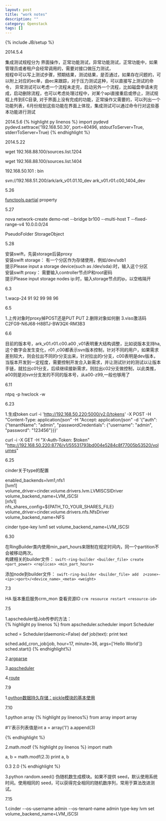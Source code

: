 ```yaml
---
layout: post
title: "work notes"
description: ""
category: Openstack
tags: []
---
```

{% include JB/setup %}

2014.5.4

集成测试规程分为 界面操作，正常功能测试，异常功能测试，正常功能中，如果管理员或者租户会经常调用的，需要对接口做压力测试，   
规程中可以写上测试步骤，预期结果，测试结果，是否通过，如果存在问题的，可以附上对应的ec单，由ec来跟踪，对于压力测试这种，可以直接写上测试的命令，
异常测试可以考虑一个流程未走完，启动另外一个流程，比如磁盘申请未完成，启动删除流程，也可以考虑处理过程中，对某个api直接重启或停止，测试规程上传到EC目录,
对于界面上没有完成的功能，正常操作又需要的，可以列出一个功能列表，6月份规划这些功能在界面上体现，集成测试可以通过命令行对这些基本功能进行测试


2014.5.6
{% highlight py linenos %}
import pydevd
pydevd.settrace('192.168.50.30', port=40496, stdoutToServer=True, stderrToServer=True)
{% endhighlight %}


2014.5.22

wget 192.168.88.100/sources.list.1204

wget 192.168.88.100/sources.list.1404

192.168.50.101 : bin

svn://192.168.51.200/ark/ark_v01.01.10_dev
ark_v01.r01.c00_1404_dev

5.26

[functools.partial](https://docs.python.org/2.7/library/functools.html)
property

5.27

nova network-create demo-net --bridge br100 --multi-host T --fixed-range-v4 10.0.0.0/24

PseudoFolder
StorageObject

5.28

安装swift，先装storage后装proxy<br/>
安装swift storage： 有一个分区作为存储使用，例如/dev/sdb1<br/>
提示Please input a storage device(such as /dev/sda):时，输入这个分区<br/>
安装swift proxy： 需要输入controller节点IP和root密码<br/>
提示Please input storage nodes ip:时，输入storage节点的ip，以空格隔开<br/>


6.3

1.wacp-24 91 92 99 98 96 

6.5

1.上传对象时proxy掉POST还是PUT    PUT
2.删除对象如何删
3.viso激活码C2FG9-N6J68-H8BTJ-BW3QX-RM3B3




6.6

目前的版本号，ark_v01.r01.c00.a00  ,v01表明重大结构调整，比如说版本支持ha,这个数字会发生变化，r01 ,c00都表示svn版本控制，针对不同的用户，如果需求差别较大，则会拉出不同的r分支出来，针对拉出的r分支，c00表明是dev版本，当版本开发到一定程度，需要控制开发合入新需求，并让测试针对的测试以让版本手链，就拉出c01分支，后续继续接新需求，则拉出c02分支做控制，以此类推，a00则是对svn分支发的不同的版本号，从a00-z99,一般也够用了

6.11

ntpq -p
hwclock -w


6.23

1.生成token
curl -i 'http://192.168.50.220:5000/v2.0/tokens' -X POST -H "Content-Type: application/json" -H "Accept: application/json"  -d '{"auth": {"tenantName": "admin", "passwordCredentials": {"username": "admin", "password": "123456"}}}'

curl -i -X GET -H "X-Auth-Token: $token" "http://192.168.50.220:8776/v1/55531793bd004e5284c8f77005b53520/volumes"


6.25

cinder关于type的配置

enabled_backends=lvm1,nfs1<br/>
[lvm1]<br/>
volume_driver=cinder.volume.drivers.lvm.LVMISCSIDriver<br/>
volume_backend_name=LVM_iSCSI<br/>
[nfs1]<br/>
nfs_shares_config=${PATH_TO_YOUR_SHARES_FILE}<br/>
volume_driver=cinder.volume.drivers.nfs.NfsDriver<br/>
volume_backend_name=NFS<br/>

cinder type-key lvm1 set volume_backend_name=LVM_ISCSI


6.30

在RingBuilder类内使用min_part_hours来限制在规定时间内，同一个partition不会被移动两次。<br/>
构建相关的builder文件：
`swift-ring-builder <builder_file> create <part_power> <replicas> <min_part_hours>`
 
添加node到builder文件：
`swift-ring-builder <builder_file> add  z<zone>-<ip>:<port>/<device_name>_<meta> <weight>`


7.3

HA 版本重启服务crm_mon 查看资源ID 
`crm resource restart <resource-id>`


7.5

1.apscheduler给Job传参的方法：<br>
{% highlight py linenos %}
from apscheduler.scheduler import Scheduler

sched = Scheduler(daemonic=False)
def job(text):
    print text

sched.add_cron_job(job, hour=17, minute=36, args=['Hello World'])
sched.start()
{% endhighlight%}

2.[argparse](https://docs.python.org/2.7/library/argparse.html)

3.[apscheduler](http://pythonhosted.org//APScheduler/)

4.[route](http://routes.readthedocs.org/en/latest/)

7.9

1.[python数据持久存储：pickle模块的基本使用](http://www.cnblogs.com/pzxbc/archive/2012/03/18/2404715.html)

7.10

1.python array
{% highlight py linenos%}
from array import array

#'I'表示列表值是int
a = array('I')
a.append(3)

{% endhighlight %}

2.math.modf
{% highlight py linenos %}
import math

a, b = math.modf(2.3)
print a, b


0.3 2.0
{% endhighlight %}

3.python random.seed()
伪随机数生成模块。如果不提供 seed，默认使用系统时间。使用相同的 seed，可以获得完全相同的随机数序列，常用于算法改进测试。

7.15

1.cinder --os-username admin --os-tenant-name admin type-key lvm set volume_backend_name=LVM_iSCSI